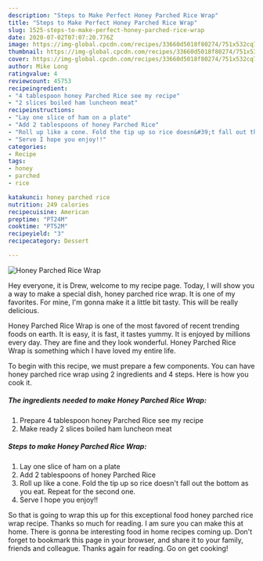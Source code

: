 ```yaml
---
description: "Steps to Make Perfect Honey Parched Rice Wrap"
title: "Steps to Make Perfect Honey Parched Rice Wrap"
slug: 1525-steps-to-make-perfect-honey-parched-rice-wrap
date: 2020-07-02T07:07:20.776Z
image: https://img-global.cpcdn.com/recipes/33660d5018f80274/751x532cq70/honey-parched-rice-wrap-recipe-main-photo.jpg
thumbnail: https://img-global.cpcdn.com/recipes/33660d5018f80274/751x532cq70/honey-parched-rice-wrap-recipe-main-photo.jpg
cover: https://img-global.cpcdn.com/recipes/33660d5018f80274/751x532cq70/honey-parched-rice-wrap-recipe-main-photo.jpg
author: Mike Long
ratingvalue: 4
reviewcount: 45753
recipeingredient:
- "4 tablespoon honey Parched Rice see my recipe"
- "2 slices boiled ham luncheon meat"
recipeinstructions:
- "Lay one slice of ham on a plate"
- "Add 2 tablespoons of honey Parched Rice"
- "Roll up like a cone. Fold the tip up so rice doesn&#39;t fall out the bottom as you eat. Repeat for the second one."
- "Serve I hope you enjoy!!"
categories:
- Recipe
tags:
- honey
- parched
- rice

katakunci: honey parched rice 
nutrition: 249 calories
recipecuisine: American
preptime: "PT24M"
cooktime: "PT52M"
recipeyield: "3"
recipecategory: Dessert

---
```



![Honey Parched Rice Wrap](https://img-global.cpcdn.com/recipes/33660d5018f80274/751x532cq70/honey-parched-rice-wrap-recipe-main-photo.jpg)

Hey everyone, it is Drew, welcome to my recipe page. Today, I will show you a way to make a special dish, honey parched rice wrap. It is one of my favorites. For mine, I'm gonna make it a little bit tasty. This will be really delicious.



Honey Parched Rice Wrap is one of the most favored of recent trending foods on earth. It is easy, it is fast, it tastes yummy. It is enjoyed by millions every day. They are fine and they look wonderful. Honey Parched Rice Wrap is something which I have loved my entire life.


To begin with this recipe, we must prepare a few components. You can have honey parched rice wrap using 2 ingredients and 4 steps. Here is how you cook it.

<!--inarticleads1-->

##### The ingredients needed to make Honey Parched Rice Wrap:

1. Prepare 4 tablespoon honey Parched Rice see my recipe
1. Make ready 2 slices boiled ham luncheon meat




<!--inarticleads2-->

##### Steps to make Honey Parched Rice Wrap:

1. Lay one slice of ham on a plate
1. Add 2 tablespoons of honey Parched Rice
1. Roll up like a cone. Fold the tip up so rice doesn&#39;t fall out the bottom as you eat. Repeat for the second one.
1. Serve I hope you enjoy!!




So that is going to wrap this up for this exceptional food honey parched rice wrap recipe. Thanks so much for reading. I am sure you can make this at home. There is gonna be interesting food in home recipes coming up. Don't forget to bookmark this page in your browser, and share it to your family, friends and colleague. Thanks again for reading. Go on get cooking!
